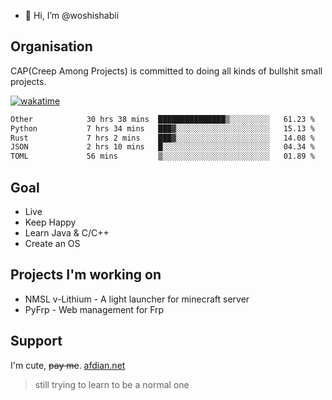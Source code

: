- 👋 Hi, I’m @woshishabii

## Organisation

CAP(Creep Among Projects) is committed to doing all kinds of bullshit small projects.

[![wakatime](https://wakatime.com/badge/user/34d02784-acc1-4a16-82d7-33fdb53c4ed6.svg)](https://wakatime.com/@34d02784-acc1-4a16-82d7-33fdb53c4ed6)


<!--START_SECTION:waka-->

```txt
Other            30 hrs 38 mins  ███████████████▒░░░░░░░░░   61.23 %
Python           7 hrs 34 mins   ███▓░░░░░░░░░░░░░░░░░░░░░   15.13 %
Rust             7 hrs 2 mins    ███▓░░░░░░░░░░░░░░░░░░░░░   14.08 %
JSON             2 hrs 10 mins   █░░░░░░░░░░░░░░░░░░░░░░░░   04.34 %
TOML             56 mins         ▒░░░░░░░░░░░░░░░░░░░░░░░░   01.89 %
```

<!--END_SECTION:waka-->

## Goal
- Live
- Keep Happy
- Learn Java & C/C++
- Create an OS

## Projects I'm working on

- NMSL v-Lithium - A light launcher for minecraft server
- PyFrp - Web management for Frp


## Support
I'm cute, ~~pay me~~.
[afdian.net](https://afdian.net/a/woshishabi)

> still trying to learn to be a normal one

<!---
woshishabii/woshishabii is a ✨ special ✨ repository because its `README.md` (this file) appears on your GitHub profile.
You can click the Preview link to take a look at your changes.
--->
